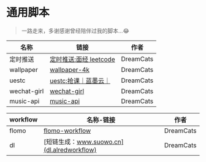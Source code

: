 # 通用脚本

> 一路走来，多谢感谢曾经陪伴过我的脚本...😂

| 名称 | 链接 | 作者 |
| --- | --- | --- |
| 定时推送 | [定时推送:面经 leetcode](notify/README.md) | DreamCats |
| wallpaper | [wallpaper-4k](wallpaper/README.md) | DreamCats |
| uestc | [uestc:抢课｜蓝墨云｜](usetc/README.md) | DreamCats |
| wechat-girl | [wechat-girl](wechat-girl/README.md) | DreamCats | 
| music-api | [music-api](music-api/README.md) | DreamCats | 

| workflow | 名称-链接 | 作者 | 
| --- | --- | --- |
| flomo | [flomo-workflow](alfred-workflow/flomo.alfredworkflow) | DreamCats | 
| dl | [短链生成：www.suowo.cn](dl.alredworkflow) | DreamCats | 

